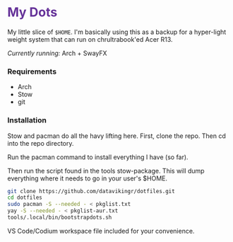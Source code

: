 # <span style="color:rebeccapurple">My Dots

My little slice of `$HOME`. I'm basically using this as a backup for a hyper-light weight system that can run on chrultrabook'ed Acer R13.

_Currently running:_ Arch + SwayFX

### Requirements
 - Arch
 - Stow
 - git

 ### Installation
 Stow and pacman do all the havy lifting here. First, clone the repo. Then cd into the repo directory. 
 
 Run the pacman command to install everything I have (so far). 
 
 Then run the script found in the tools stow-package.  This will dump everything where it needs to go in your user's $HOME.
 ```bash
 git clone https://github.com/datavikingr/dotfiles.git
cd dotfiles
sudo pacman -S --needed - < pkglist.txt
yay -S --needed - < pkglist-aur.txt
tools/.local/bin/bootstrapdots.sh
```

VS Code/Codium workspace file included for your convenience.